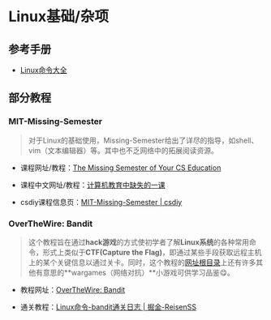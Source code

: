 # Linux基础/杂项

## 参考手册

- [Linux命令大全](https://www.linuxcool.com/)

## 部分教程

### MIT-Missing-Semester
>对于Linux的基础使用，Missing-Semester给出了详尽的指导，如shell、vim（文本编辑器）等。其中也不乏网络中的拓展阅读资源。

- 课程网址/教程：[The Missing Semester of Your CS Education](https://missing.csail.mit.edu/)

- 课程中文网址/教程：[计算机教育中缺失的一课](https://missing-semester-cn.github.io/)

- csdiy课程信息页：[MIT-Missing-Semester | csdiy](https://csdiy.wiki/%E7%BC%96%E7%A8%8B%E5%85%A5%E9%97%A8/MIT-Missing-Semester/)

### OverTheWire: Bandit

>这个教程旨在通过**hack游戏**的方式使初学者了解**Linux系统**的各种常用命令，形式上类似于**CTF(Capture the Flag)**，即通过某些手段获取远程主机上的某个关键信息以通过关卡。同时，这个教程的[网址根目录](https://overthewire.org/)上还有许多其他有意思的**wargames（网络对抗）**小游戏可供学习品鉴😋。

- 教程网址：[OverTheWire: Bandit](https://overthewire.org/wargames/bandit/)

- 通关教程：[Linux命令-bandit通关日志 | 掘金-ReisenSS](https://juejin.cn/post/7234467007717982268)
